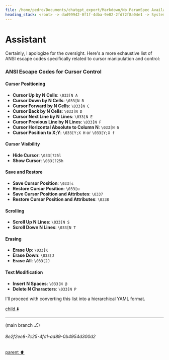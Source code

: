 ```yaml
---
file: /home/pedro/Documents/chatgpt_export/Markdown/No ParamSpec Available.md
heading_stack: <root> -> dad99942-0f1f-4dba-9e02-2fd72f8a04e1 -> System -> 958b6e43-778f-4c79-88fc-d066a7cf90df -> System -> aaa2e994-c802-4cf3-842c-5533a1176f22 -> User -> 9f0c2854-2b94-4ff5-a675-13553ec0e0e8 -> Assistant -> 6c19a463-bae2-4a48-bdbc-85cc7cfd53bb -> Tool -> eb2cd2fb-58e5-459e-96e0-722fcd9c674f -> Assistant -> aaa292bc-ed3a-48ba-9c8e-2e8e7547b2ae -> User -> 60c029bf-2cb5-4845-8273-0b3ed78b13e8 -> Assistant -> aaa2874c-c2c4-425a-b2bf-4aad055089c3 -> User -> 76ce0814-52dd-400c-993b-cb1ca0f29863 -> Assistant -> 2a2229e8-9fb6-44d6-a5f1-34d925bbed85 -> Tool -> c18f6738-9091-40ca-833c-3aaa0e193e60 -> Assistant -> 21c42781-065c-4772-9c46-ffb387433ec9 -> Assistant -> aaa23e56-62bb-4050-aa00-a7c28fd14827 -> User -> 1131b2ec-ad6f-4b0f-8c2a-a584eaa695ce -> Assistant -> CIELAB -> CIE XYZ -> aaa293fd-2f16-4ef2-b0a1-456259823b50 -> User -> 0a42b66d-b93f-4522-95b3-f61f3dc0e695 -> Assistant -> dea296ac-6ae7-487a-b8b5-2cae906092ec -> Tool -> 4952cf67-eb49-4fab-af41-0d1be8ca665a -> Assistant -> aaa279b8-4797-4641-8eee-4f489a4e4d5b -> User -> aaa24466-7c1e-45ee-8858-48fb25dec843 -> User -> d094c262-9c72-42d1-87c3-39801d1e77d2 -> Assistant -> aaa2a396-d91d-4a09-b45f-9dd21d41a9a0 -> User -> 646ed682-3b4e-4645-9cf1-ab9aedc228c1 -> Assistant -> Installation -> Code Example -> aaa2b416-822c-44b4-a516-96fd56660e7d -> User -> 58273d21-3231-4a63-ae06-71ac9d69e3d9 -> Assistant -> aaa27fcd-a5a0-4c7d-8755-43e5e968d2a8 -> User -> 1e09afaa-2d87-47ab-960e-bb1edb5d6913 -> Assistant -> aaa2192f-cfa6-4654-8823-9253d29ffeaa -> User -> 41869692-504e-47db-8e62-fef73a04e662 -> Assistant -> 9374b3f7-9d6c-42ed-b260-9e3c3addd01c -> Tool -> b992dfa7-126d-4c80-a0e0-d4c0b70f4464 -> Assistant -> 78e6f98f-9d5e-4b01-a373-fe799c2f2cca -> Assistant -> aaa23bd2-1802-4f6c-a56e-254ca1b418ca -> User -> b9056303-45a1-4723-9888-afa1b3241536 -> Assistant
---
```

# Assistant

Certainly, I apologize for the oversight. Here's a more exhaustive list of ANSI escape codes specifically related to cursor manipulation and control:

### ANSI Escape Codes for Cursor Control

#### Cursor Positioning
- **Cursor Up by N Cells**: `\033[N A`
- **Cursor Down by N Cells**: `\033[N B`
- **Cursor Forward by N Cells**: `\033[N C`
- **Cursor Back by N Cells**: `\033[N D`
- **Cursor Next Line by N Lines**: `\033[N E`
- **Cursor Previous Line by N Lines**: `\033[N F`
- **Cursor Horizontal Absolute to Column N**: `\033[N G`
- **Cursor Position to X;Y**: `\033[Y;X H` or `\033[Y;X f`

#### Cursor Visibility
- **Hide Cursor**: `\033[?25l`
- **Show Cursor**: `\033[?25h`

#### Save and Restore
- **Save Cursor Position**: `\033[s`
- **Restore Cursor Position**: `\033[u`
- **Save Cursor Position and Attributes**: `\0337`
- **Restore Cursor Position and Attributes**: `\0338`

#### Scrolling
- **Scroll Up N Lines**: `\033[N S`
- **Scroll Down N Lines**: `\033[N T`

#### Erasing
- **Erase Up**: `\033[K`
- **Erase Down**: `\033[J`
- **Erase All**: `\033[2J`
  
#### Text Modification
- **Insert N Spaces**: `\033[N @`
- **Delete N Characters**: `\033[N P`

I'll proceed with converting this list into a hierarchical YAML format.

[child ⬇️](#8e2f2ee8-7c25-4fc1-ad89-0b4954d300d2)

---

(main branch ⎇)
###### 8e2f2ee8-7c25-4fc1-ad89-0b4954d300d2
[parent ⬆️](#b9056303-45a1-4723-9888-afa1b3241536)
